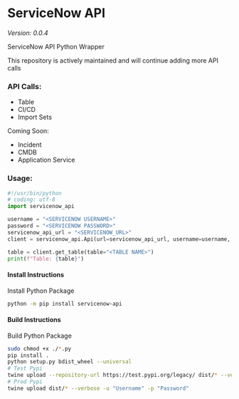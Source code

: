# ServiceNow API
*Version: 0.0.4*

ServiceNow API Python Wrapper

This repository is actively maintained and will continue adding more API calls

### API Calls:
- Table
- CI/CD
- Import Sets

Coming Soon:
- Incident
- CMDB
- Application Service

### Usage:

```python
#!/usr/bin/python
# coding: utf-8
import servicenow_api

username = "<SERVICENOW USERNAME>"
password = "<SERVICENOW PASSWORD>"
servicenow_api_url = "<SERVICENOW_URL>"
client = servicenow_api.Api(url=servicenow_api_url, username=username, password=password)

table = client.get_table(table="<TABLE NAME>")
print(f"Table: {table}")
```

#### Install Instructions
Install Python Package

```bash
python -m pip install servicenow-api
```

#### Build Instructions
Build Python Package

```bash
sudo chmod +x ./*.py
pip install .
python setup.py bdist_wheel --universal
# Test Pypi
twine upload --repository-url https://test.pypi.org/legacy/ dist/* --verbose -u "Username" -p "Password"
# Prod Pypi
twine upload dist/* --verbose -u "Username" -p "Password"
```
